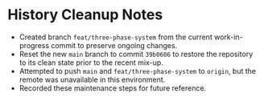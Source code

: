 # History Cleanup Notes

- Created branch `feat/three-phase-system` from the current work-in-progress commit to preserve ongoing changes.
- Reset the new `main` branch to commit `39b0606` to restore the repository to its clean state prior to the recent mix-up.
- Attempted to push `main` and `feat/three-phase-system` to `origin`, but the remote was unavailable in this environment.
- Recorded these maintenance steps for future reference.
